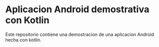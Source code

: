 # Aplicacion Android demostrativa con Kotlin
Este repositorio contiene una demostracion de una aplicacion Android hecha con kotlin.
